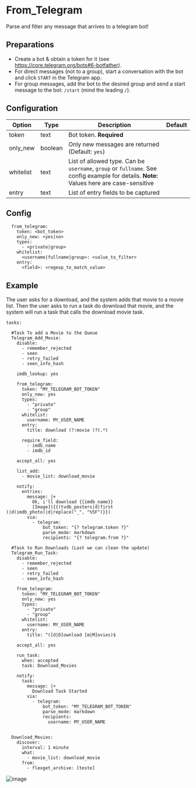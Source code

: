 # From_Telegram
Parse and filter any message that arrives to a telegram bot!

## Preparations
* Create a bot & obtain a token for it (see https://core.telegram.org/bots#6-botfather).
* For direct messages (not to a group), start a conversation with the bot and click `START` in the Telegram app.
* For group messages, add the bot to the desired group and send a start message to the bot: `/start` (mind the
  leading `/`).
## Configuration

| Option |Type|  Description | Default |
| --- | ---| --- |---|
|token|text|Bot token. **Required**
|only_new|boolean|Only new messages are returned (Default: `yes`)
|whitelist|text|List of allowed type. Can be `username`, `group` or `fullname`. See config example for details. **Note:** Values here are case-sensitive
|entry|text|List of entry fields to be captured
  

## Config

```
  from_telegram:
    token: <bot_token>
    only_new: <yes|no>
    types:
      - <private|group>
    whitelist:
      <username|fullname|group>: <value_to_filter>
    entry:
      <field>: <regexp_to_match_value>
```

## Example
The user asks for a download, and the system adds that movie to a movie list. Then the user asks to run a task do download that movie, and the system will run a task that calls the download movie task.

```
tasks: 

  #Task To add a Movie to the Queue
  Telegram_Add_Movie:
    disable:
      - remember_rejected
      - seen
      - retry_failed
      - seen_info_hash

    imdb_lookup: yes
    
    from_telegram:
      token: "MY_TELEGRAM_BOT_TOKEN"
      only_new: yes
      types:
        - "private"
        - "group"
      whitelist:
        username: MY_USER_NAME
      entry:
        title: download (?:movie )?(.*)

      require_field:
        - imdb_name
        - imdb_id

    accept_all: yes

    list_add: 
      - movie_list: download_movie

    notify:
      entries:
        message: |+
          Ok, i'll download {{imdb_name}}
          [Image]({{(tvdb_posters|d|first )|d(imdb_photo)|d|replace("_", "%5F")}})
        via:
          - telegram:
              bot_token: "{? telegram.token ?}"
              parse_mode: markdown
              recipients: "{? telegram.from ?}"

  #Task to Run Downloads (Last we can clean the update)
  Telegram_Run_Task:
    disable:
      - remember_rejected
      - seen
      - retry_failed
      - seen_info_hash
    
    from_telegram:
      token: "MY_TELEGRAM_BOT_TOKEN"
      only_new: yes
      types:
        - "private"
        - "group"
      whitelist:
        username: MY_USER_NAME
      entry:
        title: ^([d|D]ownload [m|M]ovies)$

    accept_all: yes

    run_task:
      when: accepted
      task: Download_Movies

    notify:
      task:
        message: |+
          Download Task Started
        via:
          - telegram:
              bot_token: "MY_TELEGRAM_BOT_TOKEN"
              parse_mode: markdown
              recipients: 
                username: MY_USER_NAME


  Download_Movies:
    discover:
      interval: 1 minute
      what:
        - movie_list: download_movie
      from:
        - flexget_archive: [teste]
```

![image](https://user-images.githubusercontent.com/11949987/108549413-0ca2b880-72e5-11eb-8bba-6ff4c8e46c8f.png)
